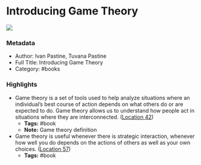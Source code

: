 # Introducing Game Theory

![](https://images-na.ssl-images-amazon.com/images/I/51MjdLN9JlL._SL200_.jpg)

### Metadata

- Author: Ivan Pastine, Tuvana Pastine
- Full Title: Introducing Game Theory
- Category: #books

### Highlights

- Game theory is a set of tools used to help analyze situations where an individual’s best course of action depends on what others do or are expected to do. Game theory allows us to understand how people act in situations where they are interconnected. ([Location 42](https://readwise.io/to_kindle?action=open&asin=B01J4P6L90&location=42))
  - **Tags:** #book
  - **Note:** Game theory definition
- Game theory is useful whenever there is strategic interaction, whenever how well you do depends on the actions of others as well as your own choices. ([Location 57](https://readwise.io/to_kindle?action=open&asin=B01J4P6L90&location=57))
  - **Tags:** #book
